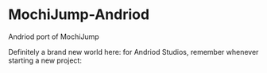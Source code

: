 # MochiJump-Andriod
Andriod port of MochiJump

Definitely a brand new world here: for Andriod Studios, remember whenever starting a new project:
<style name = "AppTheme" parent = "Base.Theme.AppCompat.Light.DarkActionBar"> <- must be set, default config is incorrect.
